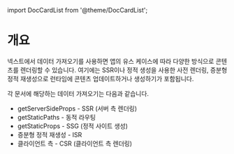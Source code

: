 import DocCardList from '@theme/DocCardList';

# 개요

넥스트에서 데이터 가져오기를 사용하면 앱의 유스 케이스에 따라 다양한 방식으로 콘텐츠를 렌더링할 수 있습니다. 여기에는 SSR이나 정적 생성을 사용한 사전 렌더링, 증분형 정적 재생성으로 런타임에 콘텐츠 업데이트하거나 생성하기가 포함됩니다.

각 문서에 해당하는 데이터 가져오기는 다음과 같습니다.

- getServerSideProps - SSR (서버 측 렌더링)
- getStaticPaths - 동적 라우팅
- getStaticProps - SSG (정적 사이트 생성)
- 증분형 정적 재생성 - ISR
- 클라이언트 측 - CSR (클라이언트 측 렌더링)

<DocCardList />

